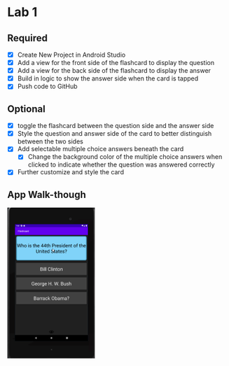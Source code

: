 # Lab 1

## Required
- [x] Create New Project in Android Studio
- [x] Add a view for the front side of the flashcard to display the question
- [x] Add a view for the back side of the flashcard to display the answer
- [x] Build in logic to show the answer side when the card is tapped
- [x] Push code to GitHub
## Optional
- [x] toggle the flashcard between the question side and the answer side
- [x] Style the question and answer side of the card to better distinguish between the two sides
- [x] Add selectable multiple choice answers beneath the card
    - [x] Change the background color of the multiple choice answers when clicked to indicate whether the question was answered correctly
- [x] Further customize and style the card

## App Walk-though

<img src="flashcard-lab1.gif" width=200><br>
